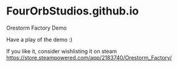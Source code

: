 # FourOrbStudios.github.io
Orestorm Factory Demo

Have a play of the demo :)

If you like it, consider wishlisting it on steam
https://store.steampowered.com/app/2183740/Orestorm_Factory/
